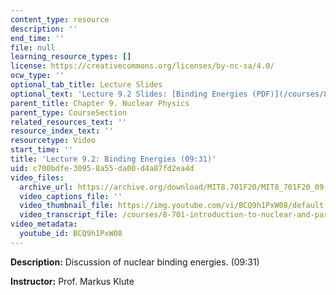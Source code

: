 ```yaml
---
content_type: resource
description: ''
end_time: ''
file: null
learning_resource_types: []
license: https://creativecommons.org/licenses/by-nc-sa/4.0/
ocw_type: ''
optional_tab_title: Lecture Slides
optional_text: 'Lecture 9.2 Slides: [Binding Energies (PDF)](/courses/8-701-introduction-to-nuclear-and-particle-physics-fall-2020/resources/mit8_701f20_lec9-2)'
parent_title: Chapter 9. Nuclear Physics
parent_type: CourseSection
related_resources_text: ''
resource_index_text: ''
resourcetype: Video
start_time: ''
title: 'Lecture 9.2: Binding Energies (09:31)'
uid: c700bdfe-3095-8a55-da00-d4a87fd2ea4d
video_files:
  archive_url: https://archive.org/download/MIT8.701F20/MIT8_701F20_09-02_binding_300k.mp4
  video_captions_file: ''
  video_thumbnail_file: https://img.youtube.com/vi/BCQ9h1PxW08/default.jpg
  video_transcript_file: /courses/8-701-introduction-to-nuclear-and-particle-physics-fall-2020/53e2a7990581aef90a6740f24f8731cf_BCQ9h1PxW08.pdf
video_metadata:
  youtube_id: BCQ9h1PxW08
---
```


**Description:** Discussion of nuclear binding energies. (09:31)

**Instructor:** Prof. Markus Klute

